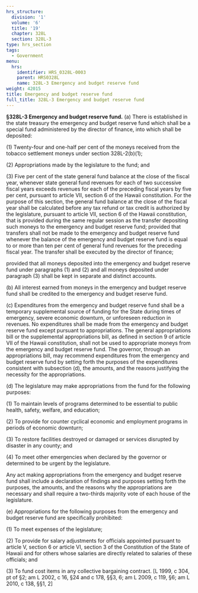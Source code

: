 ```yaml
---
hrs_structure:
  division: '1'
  volume: '6'
  title: '19'
  chapter: 328L
  section: 328L-3
type: hrs_section
tags:
  - Government
menu:
  hrs:
    identifier: HRS_0328L-0003
    parent: HRS0328L
    name: 328L-3 Emergency and budget reserve fund
weight: 42015
title: Emergency and budget reserve fund
full_title: 328L-3 Emergency and budget reserve fund
---
```

**§328L-3 Emergency and budget reserve fund.** (a) There is established in the state treasury the emergency and budget reserve fund which shall be a special fund administered by the director of finance, into which shall be deposited:

(1) Twenty-four and one-half per cent of the moneys received from the tobacco settlement moneys under section 328L-2(b)(1);

(2) Appropriations made by the legislature to the fund; and

(3) Five per cent of the state general fund balance at the close of the fiscal year, whenever state general fund revenues for each of two successive fiscal years exceeds revenues for each of the preceding fiscal years by five per cent, pursuant to article VII, section 6 of the Hawaii constitution. For the purpose of this section, the general fund balance at the close of the fiscal year shall be calculated before any tax refund or tax credit is authorized by the legislature, pursuant to article VII, section 6 of the Hawaii constitution, that is provided during the same regular session as the transfer depositing such moneys to the emergency and budget reserve fund; provided that transfers shall not be made to the emergency and budget reserve fund whenever the balance of the emergency and budget reserve fund is equal to or more than ten per cent of general fund revenues for the preceding fiscal year. The transfer shall be executed by the director of finance;

provided that all moneys deposited into the emergency and budget reserve fund under paragraphs (1) and (2) and all moneys deposited under paragraph (3) shall be kept in separate and distinct accounts.

(b) All interest earned from moneys in the emergency and budget reserve fund shall be credited to the emergency and budget reserve fund.

(c) Expenditures from the emergency and budget reserve fund shall be a temporary supplemental source of funding for the State during times of emergency, severe economic downturn, or unforeseen reduction in revenues. No expenditures shall be made from the emergency and budget reserve fund except pursuant to appropriations. The general appropriations bill or the supplemental appropriations bill, as defined in section 9 of article VII of the Hawaii constitution, shall not be used to appropriate moneys from the emergency and budget reserve fund. The governor, through an appropriations bill, may recommend expenditures from the emergency and budget reserve fund by setting forth the purposes of the expenditures consistent with subsection (d), the amounts, and the reasons justifying the necessity for the appropriations.

(d) The legislature may make appropriations from the fund for the following purposes:

(1) To maintain levels of programs determined to be essential to public health, safety, welfare, and education;

(2) To provide for counter cyclical economic and employment programs in periods of economic downturn;

(3) To restore facilities destroyed or damaged or services disrupted by disaster in any county; and

(4) To meet other emergencies when declared by the governor or determined to be urgent by the legislature.

Any act making appropriations from the emergency and budget reserve fund shall include a declaration of findings and purposes setting forth the purposes, the amounts, and the reasons why the appropriations are necessary and shall require a two-thirds majority vote of each house of the legislature.

(e) Appropriations for the following purposes from the emergency and budget reserve fund are specifically prohibited:

(1) To meet expenses of the legislature;

(2) To provide for salary adjustments for officials appointed pursuant to article V, section 6 or article VI, section 3 of the Constitution of the State of Hawaii and for others whose salaries are directly related to salaries of these officials; and

(3) To fund cost items in any collective bargaining contract. [L 1999, c 304, pt of §2; am L 2002, c 16, §24 and c 178, §§3, 6; am L 2009, c 119, §6; am L 2010, c 138, §§1, 2]